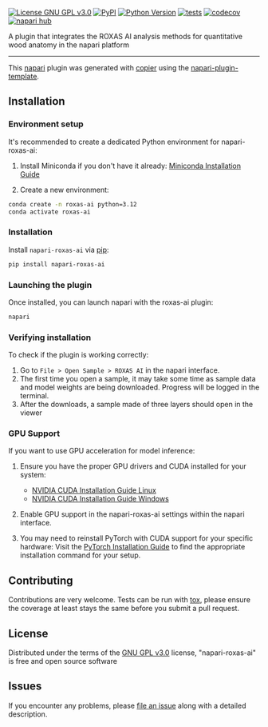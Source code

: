 
[![License GNU GPL v3.0](https://img.shields.io/pypi/l/napari-roxas-ai.svg?color=green)](https://github.com/roxas-ai/napari-roxas-ai/raw/main/LICENSE)
[![PyPI](https://img.shields.io/pypi/v/napari-roxas-ai.svg?color=green)](https://pypi.org/project/napari-roxas-ai)
[![Python Version](https://img.shields.io/pypi/pyversions/napari-roxas-ai.svg?color=green)](https://python.org)
[![tests](https://github.com/roxas-ai/napari-roxas-ai/workflows/tests/badge.svg)](https://github.com/roxas-ai/napari-roxas-ai/actions)
[![codecov](https://codecov.io/gh/roxas-ai/napari-roxas-ai/branch/main/graph/badge.svg)](https://codecov.io/gh/roxas-ai/napari-roxas-ai)
[![napari hub](https://img.shields.io/endpoint?url=https://api.napari-hub.org/shields/napari-roxas-ai)](https://napari-hub.org/plugins/napari-roxas-ai)

A plugin that integrates the ROXAS AI analysis methods for quantitative wood anatomy in the napari platform

----------------------------------

This [napari] plugin was generated with [copier] using the [napari-plugin-template].

<!--
Don't miss the full getting started guide to set up your new package:
https://github.com/napari/napari-plugin-template#getting-started

and review the napari docs for plugin developers:
https://napari.org/stable/plugins/index.html
-->

## Installation

### Environment setup
It's recommended to create a dedicated Python environment for napari-roxas-ai:

1. Install Miniconda if you don't have it already: [Miniconda Installation Guide](https://docs.conda.io/en/latest/miniconda.html)

2. Create a new environment:
```bash
conda create -n roxas-ai python=3.12
conda activate roxas-ai
```

### Installation
Install `napari-roxas-ai` via [pip]:

```bash
pip install napari-roxas-ai
```

### Launching the plugin
Once installed, you can launch napari with the roxas-ai plugin:

```bash
napari
```

### Verifying installation
To check if the plugin is working correctly:
1. Go to `File > Open Sample > ROXAS AI` in the napari interface.
2. The first time you open a sample, it may take some time as sample data and model weights are being downloaded. Progress will be logged in the terminal.
3. After the downloads, a sample made of three layers should open in the viewer

### GPU Support
If you want to use GPU acceleration for model inference:

1. Ensure you have the proper GPU drivers and CUDA installed for your system:
   - [NVIDIA CUDA Installation Guide Linux](https://docs.nvidia.com/cuda/cuda-installation-guide-linux/)
   - [NVIDIA CUDA Installation Guide Windows](https://docs.nvidia.com/cuda/cuda-installation-guide-microsoft-windows/index.html)

2. Enable GPU support in the napari-roxas-ai settings within the napari interface.

3. You may need to reinstall PyTorch with CUDA support for your specific hardware:
   Visit the [PyTorch Installation Guide](https://pytorch.org/get-started/locally/) to find the appropriate installation command for your setup.

## Contributing

Contributions are very welcome. Tests can be run with [tox], please ensure
the coverage at least stays the same before you submit a pull request.

## License

Distributed under the terms of the [GNU GPL v3.0] license,
"napari-roxas-ai" is free and open source software

## Issues

If you encounter any problems, please [file an issue] along with a detailed description.

[napari]: https://github.com/napari/napari
[copier]: https://copier.readthedocs.io/en/stable/
[@napari]: https://github.com/napari
[MIT]: http://opensource.org/licenses/MIT
[BSD-3]: http://opensource.org/licenses/BSD-3-Clause
[GNU GPL v3.0]: http://www.gnu.org/licenses/gpl-3.0.txt
[GNU LGPL v3.0]: http://www.gnu.org/licenses/lgpl-3.0.txt
[Apache Software License 2.0]: http://www.apache.org/licenses/LICENSE-2.0
[Mozilla Public License 2.0]: https://www.mozilla.org/media/MPL/2.0/index.txt
[napari-plugin-template]: https://github.com/napari/napari-plugin-template

[file an issue]: https://github.com/roxas-ai/napari-roxas-ai/issues

[napari]: https://github.com/napari/napari
[tox]: https://tox.readthedocs.io/en/latest/
[pip]: https://pypi.org/project/pip/
[PyPI]: https://pypi.org/
